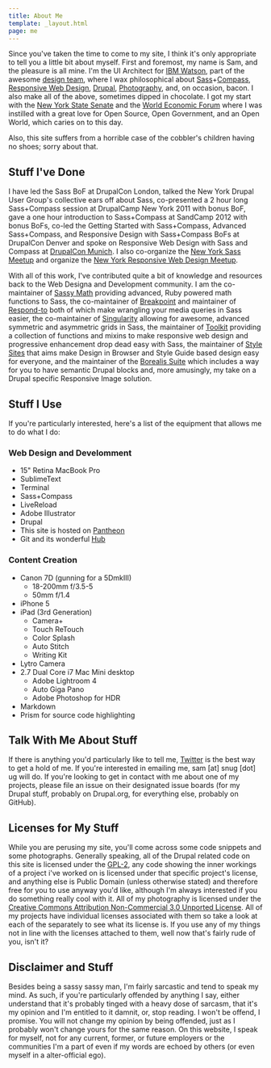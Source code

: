 ```yaml
---
title: About Me
template: _layout.html
page: me
---
```

Since you've taken the time to come to my site, I think it's only appropriate to tell you a little bit about myself. First and foremost, my name is Sam, and the pleasure is all mine. I'm the UI Architect for [IBM Watson](http://www.ibm.com/smarterplanet/us/en/ibmwatson/), part of the awesome [design team](http://www.ibm.com/design/), where I wax philosophical about [Sass](http://www.sass-lang.org)+[Compass](http://www.compass-style.com), [Responsive Web Design](/musings/principles-responsive-web-design), [Drupal](http://www.drupal.org), [Photography](/gallery), and, on occasion, bacon. I also make all of the above, sometimes dipped in chocolate. I got my start with the [New York State Senate](http://www.nysenate.gov) and the [World Economic Forum](http://www.weforum.org) where I was instilled with a great love for Open Source, Open Government, and an Open World, which caries on to this day.

Also, this site suffers from a horrible case of the cobbler's children having no shoes; sorry about that.

## Stuff I've Done

I have led the Sass BoF at DrupalCon London, talked the New York Drupal User Group's collective ears off about Sass, co-presented a 2 hour long Sass+Compass session at DrupalCamp New York 2011 with bonus BoF, gave a one hour introduction to Sass+Compass at SandCamp 2012 with bonus BoFs, co-led the Getting Started with Sass+Compass, Advanced Sass+Compass, and Responsive Design with Sass+Compass BoFs at DrupalCon Denver and spoke on Responsive Web Design with Sass and Compass at [DrupalCon Munich](http://snugug.com/munich). I also co-organize the [New York Sass Meetup](http://meetup.com/nyc-sass) and organize the [New York Responsive Web Design Meetup](http://meetup.com/rwd-nyc).

With all of this work, I've contributed quite a bit of knowledge and resources back to the Web Designa and Development community. I am the co-maintainer of [Sassy Math](github.com/scottkellum/Sassy-math) providing advanced, Ruby powered math functions to Sass, the co-maintainer of [Breakpoint](http://github.com/canarymason/breakpoint) and maintainer of [Respond-to](http://github.com/snugug/respond-to) both of which make wrangling your media queries in Sass easier, the co-maintainer of [Singularity](https://github.com/scottkellum/singularity) allowing for awesome, advanced symmetric and asymmetric grids in Sass, the maintainer of [Toolkit](https://github.com/snugug/toolkit) providing a collection of functions and mixins to make responsive web design and progressive enhancement drop dead easy with Sass, the maintainer of [Style Sites](https://github.com/snugug/style-sites) that aims make Design in Browser and Style Guide based design easy for everyone, and the maintainer of the [Borealis Suite](http://drupal.org/project/borealis) which includes a way for you to have semantic Drupal blocks and, more amusingly, my take on a Drupal specific Responsive Image solution.

## Stuff I Use

If you're particularly interested, here's a list of the equipment that allows me to do what I do:

### Web Design and Develomment
* 15" Retina MacBook Pro
* SublimeText
* Terminal
* Sass+Compass
* LiveReload
* Adobe Illustrator
* Drupal
* This site is hosted on [Pantheon](http://www.getpantheon.com)
* Git and its wonderful [Hub](http://github.com/snugug)

### Content Creation
* Canon 7D (gunning for a 5DmkIII)
  * 18-200mm f/3.5-5
  * 50mm f/1.4
* iPhone 5
* iPad (3rd Generation)
  * Camera+
  * Touch ReTouch
  * Color Splash
  * Auto Stitch
  * Writing Kit
* Lytro Camera
* 2.7 Dual Core i7 Mac Mini desktop
  * Adobe Lightroom 4
  * Auto Giga Pano
  * Adobe Photoshop for HDR
* Markdown
* Prism for source code highlighting

## Talk With Me About Stuff

If there is anything you'd particularly like to tell me, [Twitter](http://www.twitter.com/Snugug) is the best way to get a hold of me. If you're interested in emailing me, sam [at] snug [dot] ug will do. If you're looking to get in contact with me about one of my projects, please file an issue on their designated issue boards (for my Drupal stuff, probably on Drupal.org, for everything else, probably on GitHub).

## Licenses for My Stuff

While you are perusing my site, you'll come across some code snippets and some photographs. Generally speaking, all of the Drupal related code on this site is licensed under the [GPL-2](http://www.gnu.org/licenses/gpl-2.0.html), any code showing the inner workings of a project i've worked on is licensed under that specific project's license, and anything else is Public Domain (unless otherwise stated) and therefore free for you to use anyway you'd like, although I'm always interested if you do something really cool with it. All of my photography is licensed under the [Creative Commons Attribution Non-Commercial 3.0 Unported License](http://creativecommons.org/licenses/by-nc/3.0/). All of my projects have individual licenses associated with them so take a look at each of the separately to see what its license is. If you use any of my things not in line with the licenses attached to them, well now that's fairly rude of you, isn't it?

## Disclaimer and Stuff

Besides being a sassy sassy man, I'm fairly sarcastic and tend to speak my mind. As such, if you're particularly offended by anything I say, either understand that it's probably tinged with a heavy dose of sarcasm, that it's my opinion and I'm entitled to it damnit, or, stop reading. I won't be offend, I promise. You will not change my opinion by being offended, just as I probably won't change yours for the same reason. On this website, I speak for myself, not for any current, former, or future employers or the communities I'm a part of even if my words are echoed by others (or even myself in a alter-official ego). 
